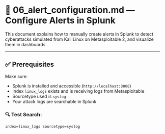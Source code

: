 # 🚨 06_alert_configuration.md — Configure Alerts in Splunk

This document explains how to manually create alerts in Splunk to detect cyberattacks simulated from Kali Linux on Metasploitable 2, and visualize them in dashboards.

---

## ✅ Prerequisites

Make sure:

- Splunk is installed and accessible (`http://localhost:8000`)
- Index `linux_logs` exists and is receiving logs from Metasploitable
- Sourcetype used is `syslog`
- Your attack logs are searchable in Splunk

### 🔍 Test Search:

```spl
index=linux_logs sourcetype=syslog

